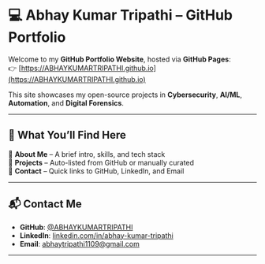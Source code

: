 # 💻 Abhay Kumar Tripathi – GitHub Portfolio

Welcome to my **GitHub Portfolio Website**, hosted via **GitHub Pages**:  
👉 [https://ABHAYKUMARTRIPATHI.github.io](https://ABHAYKUMARTRIPATHI.github.io)

This site showcases my open-source projects in **Cybersecurity**, **AI/ML**, **Automation**, and **Digital Forensics**.

---

## 📌 What You’ll Find Here

🔹 **About Me** – A brief intro, skills, and tech stack  
🔹 **Projects** – Auto-listed from GitHub or manually curated  
🔹 **Contact** – Quick links to GitHub, LinkedIn, and Email  

---

## 📬 Contact Me

- **GitHub**: [@ABHAYKUMARTRIPATHI](https://github.com/ABHAYKUMARTRIPATHI)  
- **LinkedIn**: [linkedin.com/in/abhay-kumar-tripathi](https://www.linkedin.com/in/abhay-kumar-tripathi-54899b31a)  
- **Email**: abhaytripathi1109@gmail.com

---

